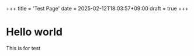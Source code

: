 +++
title = 'Test Page'
date = 2025-02-12T18:03:57+09:00
draft = true
+++

# Hello world
This is for test
